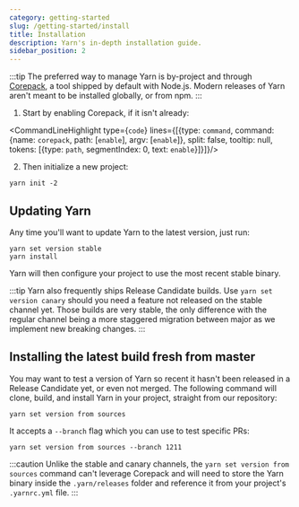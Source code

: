 ```yaml
---
category: getting-started
slug: /getting-started/install
title: Installation
description: Yarn's in-depth installation guide.
sidebar_position: 2
---
```


:::tip
The preferred way to manage Yarn is by-project and through [Corepack](https://nodejs.org/dist/latest/docs/api/corepack.html), a tool shipped by default with Node.js. Modern releases of Yarn aren't meant to be installed globally, or from npm.
:::

1. Start by enabling Corepack, if it isn't already:

<CommandLineHighlight type={`code`} lines={[{type: `command`, command: {name: `corepack`, path: [`enable`], argv: [`enable`]}, split: false, tooltip: null, tokens: [{type: `path`, segmentIndex: 0, text: `enable`}]}]}/>

2. Then initialize a new project:

```
yarn init -2
```

## Updating Yarn

Any time you'll want to update Yarn to the latest version, just run:

```
yarn set version stable
yarn install
```

Yarn will then configure your project to use the most recent stable binary.

:::tip
Yarn also frequently ships Release Candidate builds. Use `yarn set version canary` should you need a feature not released on the stable channel yet. Those builds are very stable, the only difference with the regular channel being a more staggered migration between major as we implement new breaking changes.
:::

## Installing the latest build fresh from master

You may want to test a version of Yarn so recent it hasn't been released in a Release Candidate yet, or even not merged. The following command will clone, build, and install Yarn in your project, straight from our repository:

```
yarn set version from sources
```

It accepts a `--branch` flag which you can use to test specific PRs:

```
yarn set version from sources --branch 1211
```

:::caution
Unlike the stable and canary channels, the `yarn set version from sources` command can't leverage Corepack and will need to store the Yarn binary inside the `.yarn/releases` folder and reference it from your project's `.yarnrc.yml` file.
:::
